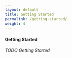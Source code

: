```yaml
---
layout: default
title: Getting Started
permalink: /getting-started/
weight: 4
---
```


#### Getting Started

*TODO Getting Started*
